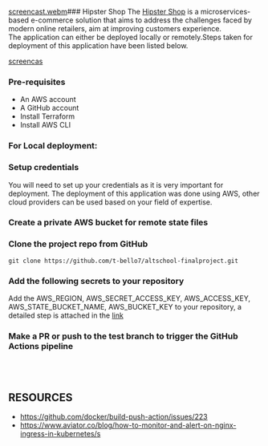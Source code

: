 [screencast.webm](https://github.com/t-bello7/altschool-finalproject/assets/24270269/5efac60b-f3dd-47c5-854b-7f4e833ad400)### Hipster Shop
The [Hipster Shop](https://github.com/GoogleCloudPlatform/microservices-demo) is a microservices-based e-commerce solution that aims to address the challenges faced by modern online retailers, aim at improving customers experience. <br>The application can either be deployed locally or remotely.Steps taken for deployment of this application have been listed below.

[screencas](https://github.com/t-bello7/altschool-finalproject/assets/24270269/3e2cf566-82ad-47f5-bc7f-6ae48921651b)

### Pre-requisites
- An AWS account
- A GitHub account
- Install Terraform 
- Install AWS CLI

### For Local deployment: 

### Setup credentials 
You will need to set up your credentials as it is very important for deployment. The deployment of this application was done using AWS, other cloud providers can be used based on your field of expertise.

### Create a private AWS bucket for remote state files

### Clone the project repo from GitHub
```
git clone https://github.com/t-bello7/altschool-finalproject.git
```
### Add the following secrets to your repository <br>
Add the AWS_REGION, AWS_SECRET_ACCESS_KEY, AWS_ACCESS_KEY, AWS_STATE_BUCKET_NAME, AWS_BUCKET_KEY to your repository, a detailed step is attached in the [link](https://docs.github.com/en/codespaces/managing-codespaces-for-your-organization/managing-encrypted-secrets-for-your-repository-and-organization-for-github-codespaces)

### Make a PR or push to the test branch to trigger the GitHub Actions pipeline
<br>
<br>

## RESOURCES
- https://github.com/docker/build-push-action/issues/223
- https://www.aviator.co/blog/how-to-monitor-and-alert-on-nginx-ingress-in-kubernetes/s

